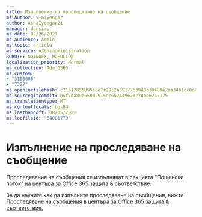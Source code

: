 ```yaml
---
title: Изпълнение на проследяване на съобщение
ms.author: v-aiyengar
author: AshaIyengar21
manager: dansimp
ms.date: 02/26/2021
ms.audience: Admin
ms.topic: article
ms.service: o365-administration
ROBOTS: NOINDEX, NOFOLLOW
localization_priority: Normal
ms.collection: Adm_O365
ms.custom:
- "3100005"
- "7327"
ms.openlocfilehash: c21a12855895c8e7f29c2a5917763940c30489e2aa3461cc0dc99799b86c9a34
ms.sourcegitcommit: b5f7da89a650d2915dc652449623c78be6247175
ms.translationtype: MT
ms.contentlocale: bg-BG
ms.lasthandoff: 08/05/2021
ms.locfileid: "54081779"
---
```

# <a name="run-a-message-trace"></a>Изпълнение на проследяване на съобщение

Проследявания на съобщения се изпълняват в секцията "Пощенски поток" на центъра за Office 365 защита & съответствие.

За да научите как да изпълните проследяване на съобщения, вижте [Проследяване на съобщения в центъра за Office 365 защита & съответствие.](https://go.microsoft.com/fwlink/?linkid=2103855)
